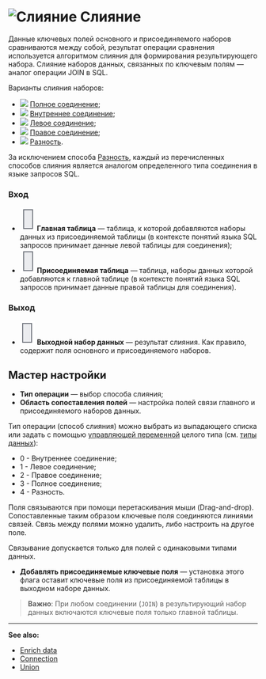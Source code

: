 # ![Слияние](../../../images/icons/components/join-data_default.svg) Слияние

Данные ключевых полей основного и присоединяемого наборов сравниваются между собой, результат операции сравнения используется алгоритмом слияния для формирования результирующего набора. Слияние наборов данных, связанных по ключевым полям — аналог операции JOIN в SQL.

Варианты слияния наборов:

* ![ ](../../../images/icons/joindata/join-full_default.svg) [Полное соединение](./cross.md);
* ![ ](../../../images/icons/joindata/join-inner_default.svg) [Внутреннее соединение](./inner.md);
* ![ ](../../../images/icons/joindata/join-left_default.svg) [Левое соединение](./left.md);
* ![ ](../../../images/icons/joindata/join-right_default.svg) [Правое соединение](./right.md);
* ![ ](../../../images/icons/joindata/join-diff_default.svg) [Разность](./distinct.md).

За исключением способа [Разность](./distinct.md), каждый из перечисленных способов слияния является аналогом определенного типа соединения в языке запросов SQL.

### Вход

* ![Главная таблица](../../../images/icons/app/node/ports/inputs/table_inactive.svg) **Главная таблица** — таблица, к которой добавляются наборы данных из присоединяемой таблицы (в контексте понятий языка SQL запросов принимает данные левой таблицы для соединения);
* ![Присоединяемая таблица](../../../images/icons/app/node/ports/inputs/table_inactive.svg) **Присоединяемая таблица** — таблица, наборы данных которой добавляются к главной таблице (в контексте понятий языка SQL запросов принимает данные правой таблицы для соединения).

### Выход

* ![Выходной набор данных](../../../images/icons/app/node/ports/outputs/table_inactive.svg) **Выходной набор данных** — результат слияния. Как правило, содержит поля основного и присоединяемого наборов.

## Мастер настройки

* **Тип операции** — выбор способа слияния;
* **Область сопоставления полей** — настройка полей связи главного и присоединяемого наборов данных.

Тип операции (способ слияния) можно выбрать из выпадающего списка или задать с помощью [управляющей переменной](../../../scenario/variables/control-variables.md) целого типа (см. [типы данных](../../../data/datatype.md)):

* 0 - Внутреннее соединение;
* 1 - Левое соединение;
* 2 - Правое соединение;
* 3 - Полное соединение;
* 4 - Разность.

Поля связываются при помощи перетаскивания мыши (Drag-and-drop). Сопоставленные таким образом ключевые поля соединяются линиями связей. Связь между полями можно удалить, либо настроить на другое поле.

Связывание допускается только для полей с одинаковыми типами данных.

* **Добавлять присоединяемые ключевые поля** — установка этого флага оставит ключевые поля из присоединяемой таблицы в выходном наборе данных.

> **Важно**: При любом соединении (`JOIN`) в результирующий набор данных включаются ключевые поля только главной таблицы.

---

**See also:**

* [Enrich data](../supplementation.md)
* [Connection](../addition.md)
* [Union](../union.md)
